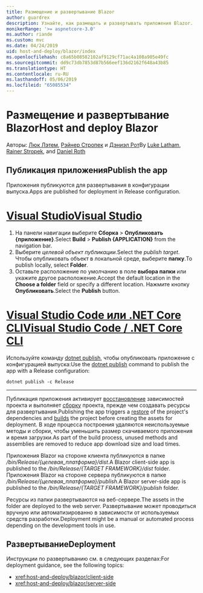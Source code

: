 ```yaml
---
title: Размещение и развертывание Blazor
author: guardrex
description: Узнайте, как размещать и развертывать приложения Blazor.
monikerRange: '>= aspnetcore-3.0'
ms.author: riande
ms.custom: mvc
ms.date: 04/24/2019
uid: host-and-deploy/blazor/index
ms.openlocfilehash: c8a65b08582102af9129cf71ac4a108a905e49fc
ms.sourcegitcommit: dd9c73db7853d87b566eef136d2162f648a43b85
ms.translationtype: HT
ms.contentlocale: ru-RU
ms.lasthandoff: 05/06/2019
ms.locfileid: "65085534"
---
```

# <a name="host-and-deploy-blazor"></a><span data-ttu-id="85e26-103">Размещение и развертывание Blazor</span><span class="sxs-lookup"><span data-stu-id="85e26-103">Host and deploy Blazor</span></span>

<span data-ttu-id="85e26-104">Авторы: [Люк Лэтем](https://github.com/guardrex), [Рэйнер Стропек](https://www.timecockpit.com) и [Дэниэл Рот](https://github.com/danroth27)</span><span class="sxs-lookup"><span data-stu-id="85e26-104">By [Luke Latham](https://github.com/guardrex), [Rainer Stropek](https://www.timecockpit.com), and [Daniel Roth](https://github.com/danroth27)</span></span>

## <a name="publish-the-app"></a><span data-ttu-id="85e26-105">Публикация приложения</span><span class="sxs-lookup"><span data-stu-id="85e26-105">Publish the app</span></span>

<span data-ttu-id="85e26-106">Приложения публикуются для развертывания в конфигурации выпуска.</span><span class="sxs-lookup"><span data-stu-id="85e26-106">Apps are published for deployment in Release configuration.</span></span>

# <a name="visual-studiotabvisual-studio"></a>[<span data-ttu-id="85e26-107">Visual Studio</span><span class="sxs-lookup"><span data-stu-id="85e26-107">Visual Studio</span></span>](#tab/visual-studio)

1. <span data-ttu-id="85e26-108">На панели навигации выберите **Сборка** > **Опубликовать {приложение}**.</span><span class="sxs-lookup"><span data-stu-id="85e26-108">Select **Build** > **Publish {APPLICATION}** from the navigation bar.</span></span>
1. <span data-ttu-id="85e26-109">Выберите *целевой объект публикации*.</span><span class="sxs-lookup"><span data-stu-id="85e26-109">Select the *publish target*.</span></span> <span data-ttu-id="85e26-110">Чтобы опубликовать объект в локальной среде, выберите **папку**.</span><span class="sxs-lookup"><span data-stu-id="85e26-110">To publish locally, select **Folder**.</span></span>
1. <span data-ttu-id="85e26-111">Оставьте расположение по умолчанию в поле **выбора папки** или укажите другое расположение.</span><span class="sxs-lookup"><span data-stu-id="85e26-111">Accept the default location in the **Choose a folder** field or specify a different location.</span></span> <span data-ttu-id="85e26-112">Нажмите кнопку **Опубликовать**.</span><span class="sxs-lookup"><span data-stu-id="85e26-112">Select the **Publish** button.</span></span>


# <a name="visual-studio-code--net-core-clitabvisual-studio-codenetcore-cli"></a>[<span data-ttu-id="85e26-113">Visual Studio Code или .NET Core CLI</span><span class="sxs-lookup"><span data-stu-id="85e26-113">Visual Studio Code / .NET Core CLI</span></span>](#tab/visual-studio-code+netcore-cli)

<span data-ttu-id="85e26-114">Используйте команду [dotnet publish](/dotnet/core/tools/dotnet-publish), чтобы опубликовать приложение с конфигурацией выпуска:</span><span class="sxs-lookup"><span data-stu-id="85e26-114">Use the [dotnet publish](/dotnet/core/tools/dotnet-publish) command to publish the app with a Release configuration:</span></span>

```console
dotnet publish -c Release
```

---

<span data-ttu-id="85e26-115">Публикация приложения активирует [восстановление](/dotnet/core/tools/dotnet-restore) зависимостей проекта и выполняет [сборку](/dotnet/core/tools/dotnet-build) проекта, прежде чем создавать ресурсы для развертывания.</span><span class="sxs-lookup"><span data-stu-id="85e26-115">Publishing the app triggers a [restore](/dotnet/core/tools/dotnet-restore) of the project's dependencies and [builds](/dotnet/core/tools/dotnet-build) the project before creating the assets for deployment.</span></span> <span data-ttu-id="85e26-116">В ходе процесса построения удаляются неиспользуемые методы и сборки, чтобы уменьшить размер скачиваемого приложения и время загрузки.</span><span class="sxs-lookup"><span data-stu-id="85e26-116">As part of the build process, unused methods and assemblies are removed to reduce app download size and load times.</span></span>

<span data-ttu-id="85e26-117">Приложения Blazor на стороне клиента публикуются в папке */bin/Release/{целевая_платформа}/dist*.</span><span class="sxs-lookup"><span data-stu-id="85e26-117">A Blazor client-side app is published to the */bin/Release/{TARGET FRAMEWORK}/dist* folder.</span></span> <span data-ttu-id="85e26-118">Приложения Blazor на стороне сервера публикуются в папке */bin/Release/{целевая_платформа}/publish*.</span><span class="sxs-lookup"><span data-stu-id="85e26-118">A Blazor server-side app is published to the */bin/Release/{TARGET FRAMEWORK}/publish* folder.</span></span>

<span data-ttu-id="85e26-119">Ресурсы из папки развертываются на веб-сервере.</span><span class="sxs-lookup"><span data-stu-id="85e26-119">The assets in the folder are deployed to the web server.</span></span> <span data-ttu-id="85e26-120">Развертывание может проводиться вручную или автоматизированно в зависимости от используемых средств разработки.</span><span class="sxs-lookup"><span data-stu-id="85e26-120">Deployment might be a manual or automated process depending on the development tools in use.</span></span>

## <a name="deployment"></a><span data-ttu-id="85e26-121">Развертывание</span><span class="sxs-lookup"><span data-stu-id="85e26-121">Deployment</span></span>

<span data-ttu-id="85e26-122">Инструкции по развертыванию см. в следующих разделах:</span><span class="sxs-lookup"><span data-stu-id="85e26-122">For deployment guidance, see the following topics:</span></span>

* <xref:host-and-deploy/blazor/client-side>
* <xref:host-and-deploy/blazor/server-side>
